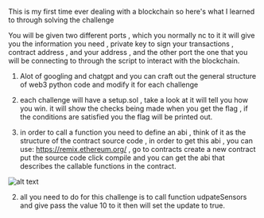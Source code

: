 This is my first time ever dealing with a blockchain so here's what I learned to through solving the challenge

You will be given two different ports , which you normally nc to it it will give you the information you need , private key to sign your transactions , contract address , and your address , and the other port the one that you will be connecting to through the script to interact with the blockchain.

1. Alot of googling and chatgpt and you can craft out the general structure of web3 python code and modify it for each challenge

3. each challenge will have a setup.sol , take a look at it will tell you how you win. it will show the checks being made when you get the flag , if the conditions are satisfied you the flag will be printed out.

2. in order to call a function you need to define an abi , think of it as the structure of the contract source code , in order to get this abi , you can use: https://remix.ethereum.org/ , go to contracts create a new contract put the source code click compile and you can get the abi that describes the callable functions in the contract.

![alt text](https://github.com/SecYuri/HTB-Cyber-Apocalypse-2023-Writeups/blob/main/Blockchain_Navigating_the_unkown/1.png)


2. all you need to do for this challenge is to call function udpateSensors and give pass the value 10 to it then will set the update to true. 
